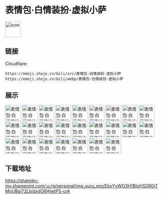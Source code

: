 # 表情包·白情装扮·虚拟小萨
<img src="https://emoji.shojo.cn/bili/src/表情包·白情装扮·虚拟小萨/icon.png" width="50" height="50" alt="icon">

## 链接
Cloudflare:
```
https://emoji.shojo.cn/bili/src/表情包·白情装扮·虚拟小萨
https://emoji.shojo.cn/bili/webp/表情包·白情装扮·虚拟小萨
```
## 展示
<img src="https://emoji.shojo.cn/bili/src/表情包·白情装扮·虚拟小萨/表情包·白情装扮·虚拟小萨-OKK.png" width="50" height="50" alt="表情包·白情装扮·虚拟小萨-OKK">
<img src="https://emoji.shojo.cn/bili/src/表情包·白情装扮·虚拟小萨/表情包·白情装扮·虚拟小萨-啊？.png" width="50" height="50" alt="表情包·白情装扮·虚拟小萨-啊？">
<img src="https://emoji.shojo.cn/bili/src/表情包·白情装扮·虚拟小萨/表情包·白情装扮·虚拟小萨-啊这.png" width="50" height="50" alt="表情包·白情装扮·虚拟小萨-啊这">
<img src="https://emoji.shojo.cn/bili/src/表情包·白情装扮·虚拟小萨/表情包·白情装扮·虚拟小萨-爆哭.png" width="50" height="50" alt="表情包·白情装扮·虚拟小萨-爆哭">
<img src="https://emoji.shojo.cn/bili/src/表情包·白情装扮·虚拟小萨/表情包·白情装扮·虚拟小萨-宕机.png" width="50" height="50" alt="表情包·白情装扮·虚拟小萨-宕机">
<img src="https://emoji.shojo.cn/bili/src/表情包·白情装扮·虚拟小萨/表情包·白情装扮·虚拟小萨-盯.png" width="50" height="50" alt="表情包·白情装扮·虚拟小萨-盯">
<img src="https://emoji.shojo.cn/bili/src/表情包·白情装扮·虚拟小萨/表情包·白情装扮·虚拟小萨-嗨害嗨.png" width="50" height="50" alt="表情包·白情装扮·虚拟小萨-嗨害嗨">
<img src="https://emoji.shojo.cn/bili/src/表情包·白情装扮·虚拟小萨/表情包·白情装扮·虚拟小萨-好好好.png" width="50" height="50" alt="表情包·白情装扮·虚拟小萨-好好好">
<img src="https://emoji.shojo.cn/bili/src/表情包·白情装扮·虚拟小萨/表情包·白情装扮·虚拟小萨-击中.png" width="50" height="50" alt="表情包·白情装扮·虚拟小萨-击中">
<img src="https://emoji.shojo.cn/bili/src/表情包·白情装扮·虚拟小萨/表情包·白情装扮·虚拟小萨-卡密.png" width="50" height="50" alt="表情包·白情装扮·虚拟小萨-卡密">
<img src="https://emoji.shojo.cn/bili/src/表情包·白情装扮·虚拟小萨/表情包·白情装扮·虚拟小萨-看答辩.png" width="50" height="50" alt="表情包·白情装扮·虚拟小萨-看答辩">
<img src="https://emoji.shojo.cn/bili/src/表情包·白情装扮·虚拟小萨/表情包·白情装扮·虚拟小萨-摸头.png" width="50" height="50" alt="表情包·白情装扮·虚拟小萨-摸头">
<img src="https://emoji.shojo.cn/bili/src/表情包·白情装扮·虚拟小萨/表情包·白情装扮·虚拟小萨-目瞪狗呆.png" width="50" height="50" alt="表情包·白情装扮·虚拟小萨-目瞪狗呆">
<img src="https://emoji.shojo.cn/bili/src/表情包·白情装扮·虚拟小萨/表情包·白情装扮·虚拟小萨-你小子.png" width="50" height="50" alt="表情包·白情装扮·虚拟小萨-你小子">
<img src="https://emoji.shojo.cn/bili/src/表情包·白情装扮·虚拟小萨/表情包·白情装扮·虚拟小萨-扭捏.png" width="50" height="50" alt="表情包·白情装扮·虚拟小萨-扭捏">
<img src="https://emoji.shojo.cn/bili/src/表情包·白情装扮·虚拟小萨/表情包·白情装扮·虚拟小萨-亲亲.png" width="50" height="50" alt="表情包·白情装扮·虚拟小萨-亲亲">
<img src="https://emoji.shojo.cn/bili/src/表情包·白情装扮·虚拟小萨/表情包·白情装扮·虚拟小萨-亲手手.png" width="50" height="50" alt="表情包·白情装扮·虚拟小萨-亲手手">
<img src="https://emoji.shojo.cn/bili/src/表情包·白情装扮·虚拟小萨/表情包·白情装扮·虚拟小萨-生气气.png" width="50" height="50" alt="表情包·白情装扮·虚拟小萨-生气气">
<img src="https://emoji.shojo.cn/bili/src/表情包·白情装扮·虚拟小萨/表情包·白情装扮·虚拟小萨-贴.png" width="50" height="50" alt="表情包·白情装扮·虚拟小萨-贴">
<img src="https://emoji.shojo.cn/bili/src/表情包·白情装扮·虚拟小萨/表情包·白情装扮·虚拟小萨-哇.png" width="50" height="50" alt="表情包·白情装扮·虚拟小萨-哇">
<img src="https://emoji.shojo.cn/bili/src/表情包·白情装扮·虚拟小萨/表情包·白情装扮·虚拟小萨-为啥啊.png" width="50" height="50" alt="表情包·白情装扮·虚拟小萨-为啥啊">
<img src="https://emoji.shojo.cn/bili/src/表情包·白情装扮·虚拟小萨/表情包·白情装扮·虚拟小萨-无语.png" width="50" height="50" alt="表情包·白情装扮·虚拟小萨-无语">
<img src="https://emoji.shojo.cn/bili/src/表情包·白情装扮·虚拟小萨/表情包·白情装扮·虚拟小萨-心碎.png" width="50" height="50" alt="表情包·白情装扮·虚拟小萨-心碎">
<img src="https://emoji.shojo.cn/bili/src/表情包·白情装扮·虚拟小萨/表情包·白情装扮·虚拟小萨-隐忍.png" width="50" height="50" alt="表情包·白情装扮·虚拟小萨-隐忍">
<img src="https://emoji.shojo.cn/bili/src/表情包·白情装扮·虚拟小萨/表情包·白情装扮·虚拟小萨-指点.png" width="50" height="50" alt="表情包·白情装扮·虚拟小萨-指点">

## 下载地址

https://shamiko-my.sharepoint.com/:u:/g/personal/img_yuru_pro/EbvYyWO3H1BIoHSDR0jTMoUBgi72LbidxdO6HIwtP5-crA